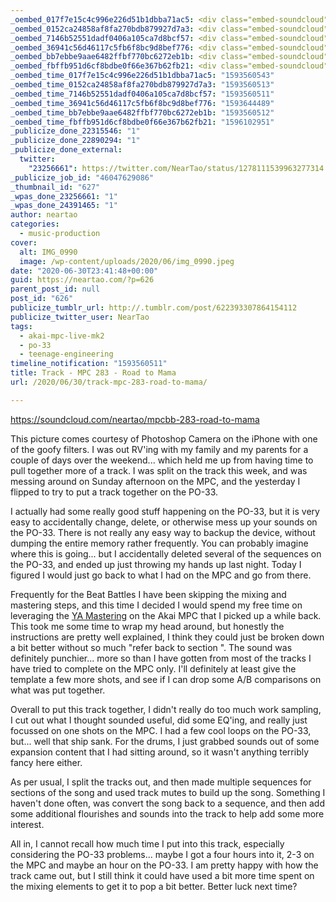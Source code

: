 ```yaml
---
_oembed_017f7e15c4c996e226d51b1dbba71ac5: <div class="embed-soundcloud"><iframe title="MPCBB 283 - Road To Mama by NearTao" width="500" height="400" scrolling="no" frameborder="no" src="https://w.soundcloud.com/player/?visual=true&url=https%3A%2F%2Fapi.soundcloud.com%2Ftracks%2F849918835&show_artwork=true&maxwidth=500&maxheight=750&dnt=1"></iframe></div>
_oembed_0152ca24858af8fa270bdb879927d7a3: <div class="embed-soundcloud"><iframe title="MPCBB 283 - Road To Mama by NearTao" width="580" height="400" scrolling="no" frameborder="no" src="https://w.soundcloud.com/player/?visual=true&url=https%3A%2F%2Fapi.soundcloud.com%2Ftracks%2F849918835&show_artwork=true&maxwidth=580&maxheight=870&dnt=1"></iframe></div>
_oembed_7146b52551dadf0406a105ca7d8bcf57: <div class="embed-soundcloud"><iframe title="MPCBB 283 - Road To Mama by NearTao" width="584" height="400" scrolling="no" frameborder="no" src="https://w.soundcloud.com/player/?visual=true&url=https%3A%2F%2Fapi.soundcloud.com%2Ftracks%2F849918835&show_artwork=true&maxwidth=584&maxheight=876&dnt=1"></iframe></div>
_oembed_36941c56d46117c5fb6f8bc9d8bef776: <div class="embed-soundcloud"><iframe title="STBB 695 - Running Forever by NearTao" width="500" height="400" scrolling="no" frameborder="no" src="https://w.soundcloud.com/player/?visual=true&url=https%3A%2F%2Fapi.soundcloud.com%2Ftracks%2F850433341&show_artwork=true&maxwidth=500&maxheight=750&dnt=1"></iframe></div>
_oembed_bb7ebbe9aae6482ffbf770bc6272eb1b: <div class="embed-soundcloud"><iframe title="MPCBB 283 - Road To Mama by NearTao" width="776" height="400" scrolling="no" frameborder="no" src="https://w.soundcloud.com/player/?visual=true&url=https%3A%2F%2Fapi.soundcloud.com%2Ftracks%2F849918835&show_artwork=true&maxwidth=776&maxheight=1000&dnt=1"></iframe></div>
_oembed_fbffb951d6cf8bdbe0f66e367b62fb21: <div class="embed-soundcloud"><iframe title="MPCBB 283 - Road To Mama by NearTao" width="750" height="400" scrolling="no" frameborder="no" src="https://w.soundcloud.com/player/?visual=true&url=https%3A%2F%2Fapi.soundcloud.com%2Ftracks%2F849918835&show_artwork=true&maxwidth=750&maxheight=1000&dnt=1"></iframe></div>
_oembed_time_017f7e15c4c996e226d51b1dbba71ac5: "1593560543"
_oembed_time_0152ca24858af8fa270bdb879927d7a3: "1593560513"
_oembed_time_7146b52551dadf0406a105ca7d8bcf57: "1593560511"
_oembed_time_36941c56d46117c5fb6f8bc9d8bef776: "1593644489"
_oembed_time_bb7ebbe9aae6482ffbf770bc6272eb1b: "1593560512"
_oembed_time_fbffb951d6cf8bdbe0f66e367b62fb21: "1596102951"
_publicize_done_22315546: "1"
_publicize_done_22890294: "1"
_publicize_done_external:
  twitter:
    "23256661": https://twitter.com/NearTao/status/1278111539963277314
_publicize_job_id: "46047629086"
_thumbnail_id: "627"
_wpas_done_23256661: "1"
_wpas_done_24391465: "1"
author: neartao
categories:
  - music-production
cover:
  alt: IMG_0990
  image: /wp-content/uploads/2020/06/img_0990.jpeg
date: "2020-06-30T23:41:48+00:00"
guid: https://neartao.com/?p=626
parent_post_id: null
post_id: "626"
publicize_tumblr_url: http://.tumblr.com/post/622393307864154112
publicize_twitter_user: NearTao
tags:
  - akai-mpc-live-mk2
  - po-33
  - teenage-engineering
timeline_notification: "1593560511"
title: Track - MPC 283 - Road to Mama
url: /2020/06/30/track-mpc-283-road-to-mama/

---
```

https://soundcloud.com/neartao/mpcbb-283-road-to-mama

This picture comes courtesy of Photoshop Camera on the iPhone with one of the goofy filters. I was out RV'ing with my family and my parents for a couple of days over the weekend... which held me up from having time to pull together more of a track. I was split on the track this week, and was messing around on Sunday afternoon on the MPC, and the yesterday I flipped to try to put a track together on the PO-33.

I actually had some really good stuff happening on the PO-33, but it is very easy to accidentally change, delete, or otherwise mess up your sounds on the PO-33. There is not really any easy way to backup the device, without dumping the entire memory rather frequently. You can probably imagine where this is going... but I accidentally deleted several of the sequences on the PO-33, and ended up just throwing my hands up last night. Today I figured I would just go back to what I had on the MPC and go from there.

Frequently for the Beat Battles I have been skipping the mixing and mastering steps, and this time I decided I would spend my free time on leveraging the [YA Mastering](https://www.yorgosarabatzis.space/store) on the Akai MPC that I picked up a while back. This took me some time to wrap my head around, but honestly the instructions are pretty well explained, I think they could just be broken down a bit better without so much "refer back to section <x>". The sound was definitely punchier... more so than I have gotten from most of the tracks I have tried to complete on the MPC only. I'll definitely at least give the template a few more shots, and see if I can drop some A/B comparisons on what was put together.

Overall to put this track together, I didn't really do too much work sampling, I cut out what I thought sounded useful, did some EQ'ing, and really just focussed on one shots on the MPC. I had a few cool loops on the PO-33, but... well that ship sank. For the drums, I just grabbed sounds out of some expansion content that I had sitting around, so it wasn't anything terribly fancy here either.

As per usual, I split the tracks out, and then made multiple sequences for sections of the song and used track mutes to build up the song. Something I haven't done often, was convert the song back to a sequence, and then add some additional flourishes and sounds into the track to help add some more interest.

All in, I cannot recall how much time I put into this track, especially considering the PO-33 problems... maybe I got a four hours into it, 2-3 on the MPC and maybe an hour on the PO-33. I am pretty happy with how the track came out, but I still think it could have used a bit more time spent on the mixing elements to get it to pop a bit better. Better luck next time?
